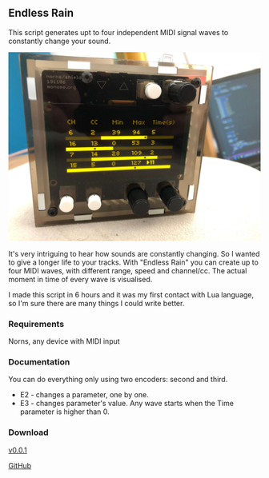## Endless Rain

This script generates upt to four independent MIDI signal waves to constantly change your sound.

![preview](https://github.com/patryk-kawalarz/endless-rain/blob/main/preview.jfif?raw=true)

It's very intriguing to hear how sounds are constantly changing. So I wanted to give a longer life to your tracks. With "Endless Rain" you can create up to four MIDI waves, with different range, speed and channel/cc. The actual moment in time of every wave is visualised. 

I made this script in 6 hours and it was my first contact with Lua language, so I'm sure there are many things I could write better. 

### Requirements

Norns, any device with MIDI input

### Documentation

You can do everything only using two encoders: second and third. 
- E2 - changes a parameter, one by one. 
- E3 - changes parameter's value.
Any wave starts when the Time parameter is higher than 0.

### Download

[v0.0.1](https://github.com/patryk-kawalarz/endless-rain/archive/refs/heads/main.zip)

[GitHub](https://github.com/patryk-kawalarz/endless-rain)
